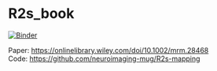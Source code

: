 # R2s_book
[![Binder](https://mybinder.org/badge_logo.svg)](https://mybinder.org/v2/gh/Notebook-Factory/R2s_book/tree/main?urlpath=lab/tree/)

Paper: https://onlinelibrary.wiley.com/doi/10.1002/mrm.28468 <br> 
Code: https://github.com/neuroimaging-mug/R2s-mapping <br> 

